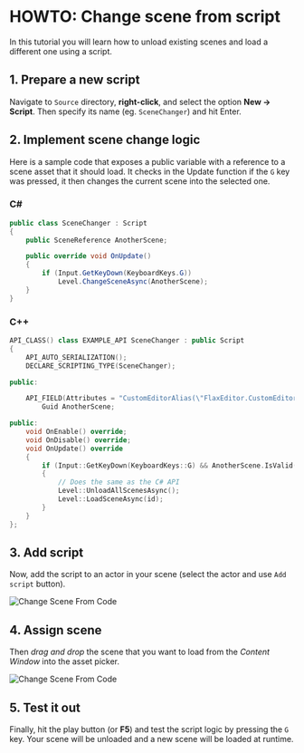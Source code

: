# HOWTO: Change scene from script

In this tutorial you will learn how to unload existing scenes and load a different one using a script.

## 1. Prepare a new script

Navigate to `Source` directory, **right-click**, and select the option **New -> Script**. Then specify its name (eg. `SceneChanger`) and hit Enter.

## 2. Implement scene change logic

Here is a sample code that exposes a public variable with a reference to a scene asset that it should load. It checks in the Update function if the `G` key was pressed, it then changes the current scene into the selected one.

### C#

```cs
public class SceneChanger : Script
{
	public SceneReference AnotherScene;

	public override void OnUpdate()
	{
		if (Input.GetKeyDown(KeyboardKeys.G))
			Level.ChangeSceneAsync(AnotherScene);
	}
}
```

### C++

```cpp
API_CLASS() class EXAMPLE_API SceneChanger : public Script
{
    API_AUTO_SERIALIZATION();
    DECLARE_SCRIPTING_TYPE(SceneChanger);

public:

    API_FIELD(Attributes = "CustomEditorAlias(\"FlaxEditor.CustomEditors.Editors.SceneRefEditor\"), AssetReference(typeof(SceneReference))")
        Guid AnotherScene;

public:
    void OnEnable() override;
    void OnDisable() override;
    void OnUpdate() override
    {
        if (Input::GetKeyDown(KeyboardKeys::G) && AnotherScene.IsValid())
        {
			// Does the same as the C# API
			Level::UnloadAllScenesAsync();
			Level::LoadSceneAsync(id);
        }
    }
};
```

## 3. Add script

Now, add the script to an actor in your scene (select the actor and use `Add script` button).

![Change Scene From Code](media/change-scene-1.png)

## 4. Assign scene

Then *drag and drop* the scene that you want to load from the *Content Window* into the asset picker.

![Change Scene From Code](media/change-scene-2.png)

## 5. Test it out

Finally, hit the play button (or **F5**) and test the script logic by pressing the `G` key. Your scene will be unloaded and a new scene will be loaded at runtime.

